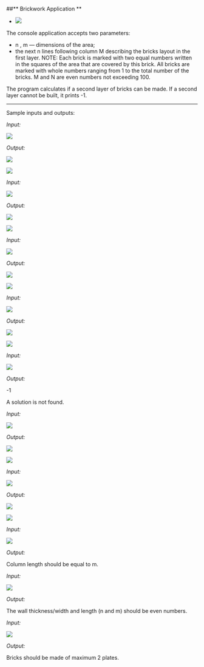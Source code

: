 ##** Brickwork Application **
- ![](img/bricks.jpg)

The console application accepts two parameters:
* n , m — dimensions of the area;
* the next n lines following column M describing the bricks layout in the first layer.
NOTE: Each brick is marked with two equal numbers written in the squares of the
area that are covered by this brick. All bricks are marked with whole numbers ranging from 1 to the total number of the bricks. M and N are even numbers not
exceeding 100.

The program calculates if a second layer of bricks can be made. If a second layer cannot be built, it prints -1.
**************************
Sample inputs and outputs:

_Input:_

![](img/input1.jpg)

_Output:_

![](img/output1_1.jpg)

![](img/output1_2.jpg)



_Input:_

![](img/input2.jpg)

_Output:_

![](img/output2_1.jpg)

![](img/output2_2.jpg)



_Input:_

![](img/input3.jpg)

_Output:_

![](img/output3_1.jpg)

![](img/output3_2.jpg)


_Input:_

![](img/input4.jpg)

_Output:_

![](img/output4_1.jpg)

![](img/output4_2.jpg)

_Input:_

![](img/input5.jpg)

_Output:_

-1

A solution is not found.


_Input:_

![](img/input6.jpg)

_Output:_

![](img/output6_1.jpg)

![](img/output6_2.jpg)


_Input:_

![](img/input7.jpg)

_Output:_

![](img/output7_1.jpg)

![](img/output7_2.jpg)


_Input:_

![](img/input8.jpg)

_Output:_

Column length should be equal to m.

_Input:_

![](img/input9.jpg)

_Output:_

The wall thickness/width and length (n and m) should be even numbers.

_Input:_

![](img/input10.jpg)

_Output:_

Bricks should be made of maximum 2 plates.
